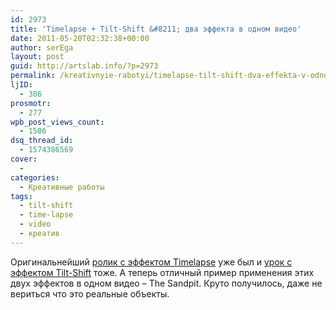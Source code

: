 ```yaml
---
id: 2973
title: 'Timelapse + Tilt-Shift &#8211; два эффекта в одном видео'
date: 2011-05-20T02:32:38+00:00
author: serEga
layout: post
guid: http://artslab.info/?p=2973
permalink: /kreativnyie-rabotyi/timelapse-tilt-shift-dva-effekta-v-odnom-video/
ljID:
  - 386
prosmotr:
  - 277
wpb_post_views_count:
  - 1506
dsq_thread_id:
  - 1574386569
cover:
  - 
categories:
  - Креативные работы
tags:
  - tilt-shift
  - time-lapse
  - video
  - креатив
---
```

Оригинальнейший [ролик с эффектом Timelapse](http://artslab.info/kreativnyie-rabotyi/timelapse-the-city-limits/) уже был и [урок с эффектом Tilt-Shift](http://artslab.info/uroki-photoshop/effekt-tilt-shift-v-photoshop-urok/) тоже. А теперь отличный пример применения этих двух эффектов в одном видео &#8211; The Sandpit. Круто получилось, даже не вериться что это реальные объекты.

<center>
</center>